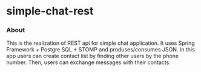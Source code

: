 # simple-chat-rest
### About
This is the realization of REST api for simple chat application. It uses Spring Framework + Postgre SQL + STOMP and
produses/consumes JSON.
In this app users can create contact list by finding other users by the phone number. Then, users can exchange messages
with their contacts.
